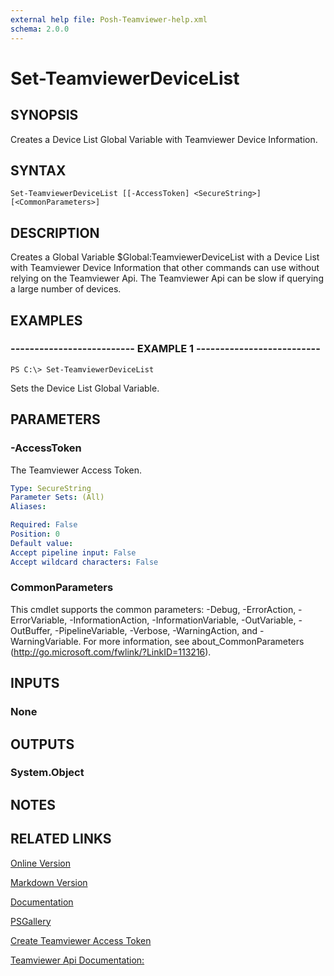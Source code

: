```yaml
---
external help file: Posh-Teamviewer-help.xml
schema: 2.0.0
---
```


# Set-TeamviewerDeviceList
## SYNOPSIS
Creates a Device List Global Variable with Teamviewer Device Information.
## SYNTAX

```
Set-TeamviewerDeviceList [[-AccessToken] <SecureString>] [<CommonParameters>]
```

## DESCRIPTION
Creates a Global Variable $Global:TeamviewerDeviceList with a Device List with Teamviewer Device Information that other commands can use without relying on the Teamviewer Api. The Teamviewer Api can be slow if querying a large number of devices.
## EXAMPLES

### -------------------------- EXAMPLE 1 --------------------------
```
PS C:\> Set-TeamviewerDeviceList
```

Sets the Device List Global Variable.
## PARAMETERS

### -AccessToken
The Teamviewer Access Token.






```yaml
Type: SecureString
Parameter Sets: (All)
Aliases: 

Required: False
Position: 0
Default value: 
Accept pipeline input: False
Accept wildcard characters: False
```

### CommonParameters
This cmdlet supports the common parameters: -Debug, -ErrorAction, -ErrorVariable, -InformationAction, -InformationVariable, -OutVariable, -OutBuffer, -PipelineVariable, -Verbose, -WarningAction, and -WarningVariable. For more information, see about_CommonParameters (http://go.microsoft.com/fwlink/?LinkID=113216).
## INPUTS

### None

## OUTPUTS

### System.Object

## NOTES

## RELATED LINKS

[Online Version](http://posh-teamviewer.readthedocs.io/en/latest/Commands/Set-TeamviewerDeviceList/)

[Markdown Version](https://github.com/gerane/Posh-Teamviewer/blob/master/docs/Commands/Set-TeamviewerDeviceList.md)

[Documentation](https://readthedocs.org/projects/posh-teamviewer/)

[PSGallery](https://www.powershellgallery.com/packages/posh-teamviewer/)

[Create Teamviewer Access Token](https://integrate.teamviewer.com/en/develop/api/get-started/#createScript)

[Teamviewer Api Documentation:](https://integrate.teamviewer.com/en/develop/api/)










